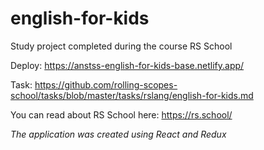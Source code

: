 # english-for-kids

Study project completed during the course RS School

Deploy: https://anstss-english-for-kids-base.netlify.app/

Task: https://github.com/rolling-scopes-school/tasks/blob/master/tasks/rslang/english-for-kids.md

You can read about RS School here: https://rs.school/

*The application was created using React and Redux*

